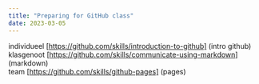 ```yaml
---
title: "Preparing for GitHub class"
date: 2023-03-05
---
```


individueel [https://github.com/skills/introduction-to-github] (intro github)  
klasgenoot [https://github.com/skills/communicate-using-markdown] (markdown)  
team [https://github.com/skills/github-pages] (pages)  
